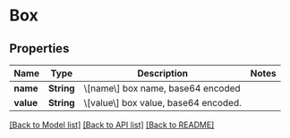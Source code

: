 # Box

## Properties

Name | Type | Description | Notes
------------ | ------------- | ------------- | -------------
**name** | **String** | \\[name\\] box name, base64 encoded | 
**value** | **String** | \\[value\\] box value, base64 encoded. | 

[[Back to Model list]](../README.md#documentation-for-models) [[Back to API list]](../README.md#documentation-for-api-endpoints) [[Back to README]](../README.md)


